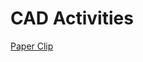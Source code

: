 # CAD Activities

<a href = "https://cad.onshape.com/documents/796f8ae9601dde1fdecc6f15/w/f58ce8e63c4f60094478a95b/e/62168b6b55e4cdfc5a559b32?renderMode=0&uiState=669b283c593b01669f88aecf">Paper Clip</a>
